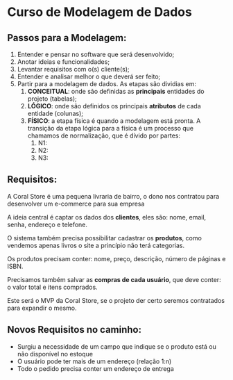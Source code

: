 # Curso de Modelagem de Dados


## Passos para a Modelagem:

1. Entender e pensar no software que será desenvolvido;
2. Anotar ideias e funcionalidades;
3. Levantar requisitos com o(s) cliente(s);
4. Entender e analisar melhor o que deverá ser feito;
5. Partir para a modelagem de dados. As etapas são dividias em:
    1. **CONCEITUAL**: onde são definidas as **principais** entidades do projeto (tabelas);
    2. **LÓGICO**: onde são definidos os principais **atributos** de cada entidade (colunas);
    3. **FÍSICO**: a etapa física é quando a modelagem está pronta. A transição da etapa lógica para a física é um processo que chamamos de normalização, que é dívido por partes:
        1. N1:
        2. N2:
        3. N3:



## Requisitos:

A Coral Store é uma pequena livraria de bairro, o dono nos contratou para desenvolver um e-commerce para sua empresa

A ideia central é captar os dados dos **clientes**, eles são: nome, email, senha, endereço e telefone.

O sistema também precisa possibilitar cadastrar os **produtos**, como vendemos apenas livros o site a princípio não terá categorias.

Os produtos precisam conter: nome, preço, descrição, número de páginas e ISBN.

Precisamos também salvar as **compras de cada usuário**, que deve conter: o valor total e itens comprados.

Este será o MVP da Coral Store, se o projeto der certo seremos contratados para expandir o mesmo.


## Novos Requisitos no caminho:

* Surgiu a necessidade de um campo que indique se o produto está ou não disponível no estoque
* O usuário pode ter mais de um endereço (relação 1:n)
* Todo o pedido precisa conter um endereço de entrega